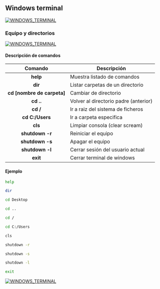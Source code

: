 ## Windows terminal
[![WINDOWS_TERMINAL](https://img.shields.io/badge/WINDOWS_TERMINAL-0078D4?style=for-the-badge&logo=WINDOWSTERMINAL&logoColor=white&labelColor=101010)](https://github.com/Alberto-mt/Terminal_de_comandos/blob/main/Windows_terminal/index.md)

### Equipo y directorios
[![WINDOWS_TERMINAL](https://img.shields.io/badge/Equipo_y_directorios-447ac0?style=for-the-badge&logo=WINDOWSTERMINAL&logoColor=white&labelColor=101010)](https://github.com/Alberto-mt/Terminal_de_comandos/blob/main/Windows_terminal/categories/Equipo_y_directorios.md)

#### Descripción de comandos
| Comando  | Descripción  |
|:-:|---|
| **help**  | Muestra listado de comandos  |
| **dir**  | Listar carpetas de un directorio  |
| **cd [nombre de carpeta]**  | Cambiar de directorio  |
| **cd ..**  | Volver al directorio padre (anterior)  |
| **cd /**  | Ir a raiz del sistema de ficheros  |
| **cd C:/Users**  | Ir a carpeta especifica  |
| **cls**  | Limpiar consola (clear scream)  |
| **shutdown -r**  | Reiniciar el equipo  |
| **shutdown -s**  | Apagar el equipo  |
| **shutdown -l**  | Cerrar sesión del usuario actual  |
| **exit**  | Cerrar terminal de windows  |

#### Ejemplo
```bash
help

dir

cd Desktop

cd ..

cd /

cd C:/Users

cls

shutdown -r

shutdown -s

shutdown -l

exit
```

[![WINDOWS_TERMINAL](https://img.shields.io/badge/Equipo_y_directorios-447ac0?style=for-the-badge&label=&#9650;&logoColor=white&labelColor=101010)](https://github.com/Alberto-mt/Terminal_de_comandos/blob/main/Windows_terminal/categories/Equipo_y_directorios.md)
